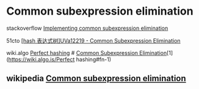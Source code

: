 # Common subexpression elimination

stackoverflow [Implementing common subexpression elimination](https://stackoverflow.com/questions/11326346/implementing-common-subexpression-elimination) 

51cto [[hash 表达式树]UVa12219 - Common Subexpression Elimination](https://blog.51cto.com/u_12911014/5548109)

wiki.algo [Perfect hashing](https://wiki.algo.is/Perfect%20hashing) # [Common Subexpression Elimination](https://archive.algo.is/icpc/nwerc/2009/nwerc09.pdf)[1](https://wiki.algo.is/Perfect hashing#fn-1) 



## wikipedia [Common subexpression elimination](https://en.wikipedia.org/wiki/Common_subexpression_elimination#:~:text=In%20compiler%20theory%2C%20common%20subexpression,variable%20holding%20the%20computed%20value.)